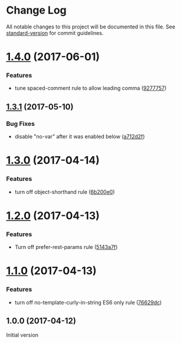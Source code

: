 # Change Log

All notable changes to this project will be documented in this file. See [standard-version](https://github.com/conventional-changelog/standard-version) for commit guidelines.

<a name="1.4.0"></a>
# [1.4.0](https://github.com/medikoo/eslint-config-medikoo-es5/compare/v1.3.1...v1.4.0) (2017-06-01)


### Features

* tune spaced-comment rule to allow leading comma ([9277757](https://github.com/medikoo/eslint-config-medikoo-es5/commit/9277757))



<a name="1.3.1"></a>
## [1.3.1](https://github.com/medikoo/eslint-config-medikoo-es5/compare/v1.3.0...v1.3.1) (2017-05-10)


### Bug Fixes

* disable "no-var" after it was enabled below ([a712d2f](https://github.com/medikoo/eslint-config-medikoo-es5/commit/a712d2f))



<a name="1.3.0"></a>
# [1.3.0](https://github.com/medikoo/eslint-config-medikoo-es5/compare/v1.2.0...v1.3.0) (2017-04-14)


### Features

* turn off object-shorthand rule ([6b200e0](https://github.com/medikoo/eslint-config-medikoo-es5/commit/6b200e0))



<a name="1.2.0"></a>
# [1.2.0](https://github.com/medikoo/eslint-config-medikoo-es5/compare/v1.1.0...v1.2.0) (2017-04-13)


### Features

* Turn off prefer-rest-params rule ([5143a7f](https://github.com/medikoo/eslint-config-medikoo-es5/commit/5143a7f))



<a name="1.1.0"></a>
# [1.1.0](https://github.com/medikoo/eslint-config-medikoo-es5/compare/v1.0.0...v1.1.0) (2017-04-13)


### Features

* turn off no-template-curly-in-string ES6 only rule ([76629dc](https://github.com/medikoo/eslint-config-medikoo-es5/commit/76629dc))



<a name="1.0.0"></a>
## 1.0.0 (2017-04-12)

Initial version
